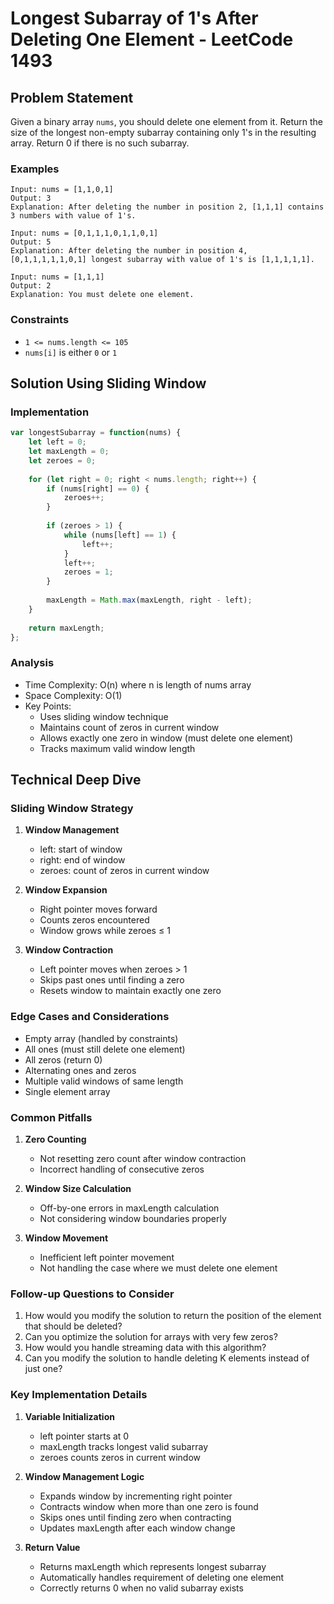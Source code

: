 # Longest Subarray of 1's After Deleting One Element - LeetCode 1493
## Problem Statement
Given a binary array `nums`, you should delete one element from it. Return the size of the longest non-empty subarray containing only 1's in the resulting array. Return 0 if there is no such subarray.

### Examples
```
Input: nums = [1,1,0,1]
Output: 3
Explanation: After deleting the number in position 2, [1,1,1] contains 3 numbers with value of 1's.

Input: nums = [0,1,1,1,0,1,1,0,1]
Output: 5
Explanation: After deleting the number in position 4, [0,1,1,1,1,1,0,1] longest subarray with value of 1's is [1,1,1,1,1].

Input: nums = [1,1,1]
Output: 2
Explanation: You must delete one element.
```

### Constraints
* `1 <= nums.length <= 105`
* `nums[i]` is either `0` or `1`

## Solution Using Sliding Window
### Implementation
```javascript
var longestSubarray = function(nums) {
    let left = 0;
    let maxLength = 0;
    let zeroes = 0;
    
    for (let right = 0; right < nums.length; right++) {
        if (nums[right] == 0) {
            zeroes++;
        }
        
        if (zeroes > 1) {
            while (nums[left] == 1) {
                left++;
            }
            left++;
            zeroes = 1;
        }
        
        maxLength = Math.max(maxLength, right - left);
    }
    
    return maxLength;
};
```

### Analysis
- Time Complexity: O(n) where n is length of nums array
- Space Complexity: O(1)
- Key Points:
  - Uses sliding window technique
  - Maintains count of zeros in current window
  - Allows exactly one zero in window (must delete one element)
  - Tracks maximum valid window length

## Technical Deep Dive
### Sliding Window Strategy
1. **Window Management**
   - left: start of window
   - right: end of window
   - zeroes: count of zeros in current window

2. **Window Expansion**
   - Right pointer moves forward
   - Counts zeros encountered
   - Window grows while zeroes ≤ 1

3. **Window Contraction**
   - Left pointer moves when zeroes > 1
   - Skips past ones until finding a zero
   - Resets window to maintain exactly one zero

### Edge Cases and Considerations
- Empty array (handled by constraints)
- All ones (must still delete one element)
- All zeros (return 0)
- Alternating ones and zeros
- Multiple valid windows of same length
- Single element array

### Common Pitfalls
1. **Zero Counting**
   - Not resetting zero count after window contraction
   - Incorrect handling of consecutive zeros

2. **Window Size Calculation**
   - Off-by-one errors in maxLength calculation
   - Not considering window boundaries properly

3. **Window Movement**
   - Inefficient left pointer movement
   - Not handling the case where we must delete one element

### Follow-up Questions to Consider
1. How would you modify the solution to return the position of the element that should be deleted?
2. Can you optimize the solution for arrays with very few zeros?
3. How would you handle streaming data with this algorithm?
4. Can you modify the solution to handle deleting K elements instead of just one?

### Key Implementation Details
1. **Variable Initialization**
   - left pointer starts at 0
   - maxLength tracks longest valid subarray
   - zeroes counts zeros in current window

2. **Window Management Logic**
   - Expands window by incrementing right pointer
   - Contracts window when more than one zero is found
   - Skips ones until finding zero when contracting
   - Updates maxLength after each window change

3. **Return Value**
   - Returns maxLength which represents longest subarray
   - Automatically handles requirement of deleting one element
   - Correctly returns 0 when no valid subarray exists